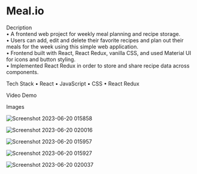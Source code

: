 # Meal.io

Decription  
• A frontend web project for weekly meal planning and recipe storage.  
• Users can add, edit and delete their favorite recipes and plan out their meals for the week using this simple web application.  
• Frontend built with React, React Redux, vanilla CSS, and used Material UI for icons and button styling.  
• Implemented React Redux in order to store and share recipe data across components.

Tech Stack
• React
• JavaScript
• CSS
• React Redux

Video Demo

Images

![Screenshot 2023-06-20 015858](https://github.com/vamazzuca/meal.io/assets/35272187/84625832-7208-4c06-a92a-f86c9a9069ff)

![Screenshot 2023-06-20 020016](https://github.com/vamazzuca/meal.io/assets/35272187/da8fbdc8-a81a-46c1-b396-138408d3fc00)

![Screenshot 2023-06-20 015957](https://github.com/vamazzuca/meal.io/assets/35272187/51b548b1-d8fb-4911-9f5a-7ec976e5b1aa)

![Screenshot 2023-06-20 015927](https://github.com/vamazzuca/meal.io/assets/35272187/e14080d3-ed0b-4bdb-9676-eff42ecd042a)

![Screenshot 2023-06-20 020037](https://github.com/vamazzuca/meal.io/assets/35272187/cb3038ad-ad52-4c84-8840-0c6bcec3231a)
